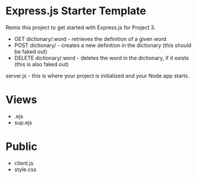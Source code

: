 Express.js Starter Template
=================
Remix this project to get started with Express.js for Project 3. 

* GET dictionary/:word - retrieves the definition of a given word
* POST dictionary/ - creates a new definition in the dictionary (this should be faked out)
* DELETE dictionary/:word - deletes the word in the dictionary, if it exists (this is also faked out)

server.js - this is where your project is initialized and your Node app starts. 

Views
=====
* .ejs
* sup.ejs


Public 
======
* client.js
* style.css